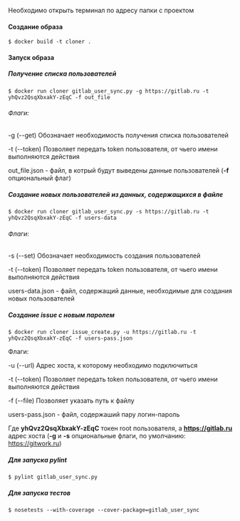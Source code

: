 Необходимо открыть терминал по адресу папки с проектом

#### Создание образа

`$ docker build -t cloner .`

#### Запуск образа

##### Получение списка пользователей
`$ docker run cloner gitlab_user_sync.py -g https://gitlab.ru -t yhQvz2QsqXbxakY-zEqC -f out_file`

###### Флаги:

-g (--get) Обозначает необходимость получения списка пользователей

-t (--token) Позволяет передать token пользователя, от чьего имени выполняются действия

out_file.json - файл, в котрый будут выведены данные пользователей (**-f** опциональный флаг)

##### Создание новых пользователей из данных, содержащихся в файле 
`$ docker run cloner gitlab_user_sync.py -s https://gitlab.ru -t yhQvz2QsqXbxakY-zEqC -f users-data`

###### Флаги:

-s (--set) Обозначает необходимость создания пользователей

-t (--token) Позволяет передать token пользователя, от чьего имени выполняются действия

users-data.json - файл, содержащий данные, необходимые для создания новых пользователей

##### Создание issue с новым паролем
`$ docker run cloner issue_create.py -u https://gitlab.ru -t yhQvz2QsqXbxakY-zEqC -f users-pass.json`

Флаги:

-u (--url) Адрес хоста, к которому необходимо подключиться

-t (--token) Позволяет передать token пользователя, от чьего имени выполняются действия

-f (--file) Позволяет указать путь к файлу

users-pass.json - файл, содержаший пару логин-пароль

Где  **yhQvz2QsqXbxakY-zEqC** токен root пользователя, а **https://gitlab.ru** адрес хоста (**-g** и **-s** опциональные флаги, по умолчанию: https://gitwork.ru)
##### Для запуска pylint

`$ pylint gitlab_user_sync.py`

##### Для запуска тестов

`$ nosetests --with-coverage --cover-package=gitlab_user_sync`